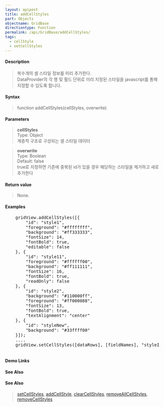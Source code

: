 ```yaml
---
layout: apipost
title: addCellStyles
part: Objects
objectname: GridBase
directiontype: Function
permalink: /api/GridBase/addCellStyles/
tags:
  - cellStyle
  - setCellStyles
---
```



#### Description

> 복수개의 셀 스타일 정보를 미리 추가한다.  
> DataProvider의 각 행 및 필드 단위로 미리 지정된 스타일을 javascript를 통해 지정할 수 있도록 합니다.  

#### Syntax

> function addCellStyles(cellStyles, overwrite)  

#### Parameters

> **cellStyles**  
> Type: Object  
> 계층적 구조로 구성되는 셀 스타일 데이터  

> **overwrite**  
> Type: Boolean  
> Default: false  
> true로 지정하면 기존에 중복된 id가 있을 경우 해당하는 스타일을 제거하고 새로 추가한다  

#### Return value

> None.  

#### Examples 

<pre class="prettyprint">
    gridView.addCellStyles([{
        "id": "style1",
        "foreground": "#ffffffff",
        "background": "#ff333333",
        "fontSize": 14,
        "fontBold": true,
        "editable": false
    }, {
        "id": "style11",
        "foreground": "#ffffff00",
        "background": "#ff111111",
        "fontSize": 16,
        "fontBold": true,
        "readOnly": false
    }, {
        "id": "style2",
        "background": "#110000ff",
        "foreground": "#ff000088",
        "fontSize": 13,
        "fontBold": true,
        "textAlignment": "center"
    }, {
        "id": "styleNew",
        "background": "#33ffff00"
    }]);
    ....
    gridView.setCellStyles([dataRows], [fieldNames], "styleId");
    
</pre>

#### Demo Links
#### See Also

#### See Also
> [setCellStyles](/api/GridBase/setCellStyles), [addCellStyle](/api/GridBase/addCellStyle), [clearCellStyles](/api/GridBase/clearCellStyles), [removeAllCellStyles](/api/GridBase/removeAllCellStyles), [removeCellStyles](/api/GridBase/removeCellStyles) 